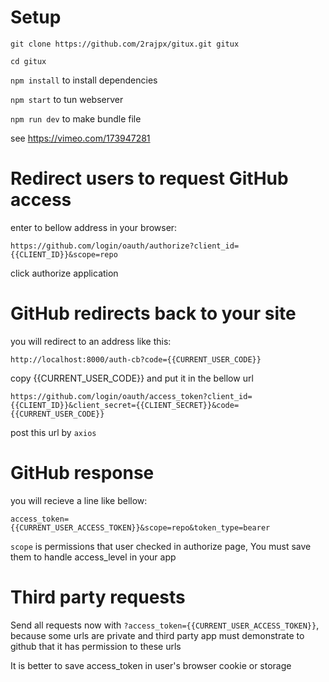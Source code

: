 # Setup

`git clone https://github.com/2rajpx/gitux.git gitux`

`cd gitux`

`npm install` to install dependencies

`npm start` to tun webserver

`npm run dev` to make bundle file

see https://vimeo.com/173947281

# Redirect users to request GitHub access

enter to bellow address in your browser:

`https://github.com/login/oauth/authorize?client_id={{CLIENT_ID}}&scope=repo`

click authorize application

# GitHub redirects back to your site

you will redirect to an address like this:

`http://localhost:8000/auth-cb?code={{CURRENT_USER_CODE}}`

copy {{CURRENT_USER_CODE}} and put it in the bellow url

`https://github.com/login/oauth/access_token?client_id={{CLIENT_ID}}&client_secret={{CLIENT_SECRET}}&code={{CURRENT_USER_CODE}}`

post this url by `axios`

# GitHub response

you will recieve a line like bellow:

`access_token={{CURRENT_USER_ACCESS_TOKEN}}&scope=repo&token_type=bearer`

`scope` is permissions that user checked in authorize page, You must save them to handle access_level in your app 

# Third party requests

Send all requests now with `?access_token={{CURRENT_USER_ACCESS_TOKEN}}`, because some urls are private
and third party app must demonstrate to github that it has permission to these urls

It is better to save access_token in user's browser cookie or storage
